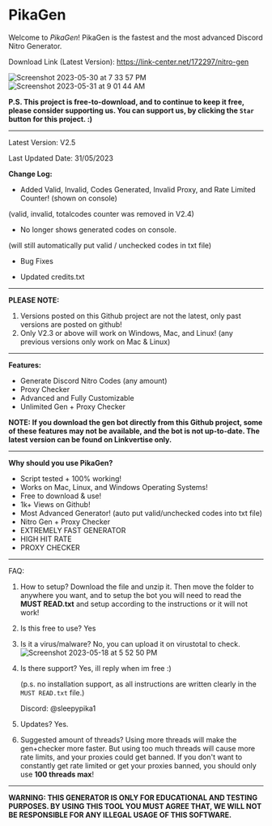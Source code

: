 # PikaGen
Welcome to *PikaGen*! PikaGen is the fastest and the most advanced Discord Nitro Generator. 

Download Link (Latest Version): https://link-center.net/172297/nitro-gen

![Screenshot 2023-05-30 at 7 33 57 PM](https://github.com/Pikachu973/PikaGen/assets/78415791/acab73fe-b0bf-4ef5-b2a3-68013b5032d7)
![Screenshot 2023-05-31 at 9 01 44 AM](https://github.com/Pikachu973/PikaGen/assets/78415791/e772606b-b400-4029-9794-642b8bda5945)

**P.S. This project is free-to-download, and to continue to keep it free, please consider supporting us. You can support us, by clicking the `Star` button for this project. :)**

---

Latest Version: V2.5

Last Updated Date: 31/05/2023

**Change Log:**
- Added Valid, Invalid, Codes Generated, Invalid Proxy, and Rate Limited Counter! (shown on console)

(valid, invalid, totalcodes counter was removed in V2.4)


- No longer shows generated codes on console.

(will still automatically put valid / unchecked codes in txt file)


- Bug Fixes

- Updated credits.txt

---

**PLEASE NOTE:**
1. Versions posted on this Github project are not the latest, only past versions are posted on github!
2. Only V2.3 or above will work on Windows, Mac, and Linux! (any previous versions only work on Mac & Linux)

---

**Features:**
- Generate Discord Nitro Codes (any amount)
- Proxy Checker
- Advanced and Fully Customizable
- Unlimited Gen + Proxy Checker
 
**NOTE: If you download the gen bot directly from this Github project, some of these features may not be available, and the bot is not up-to-date. The latest version can be found on Linkvertise only.**

---

**Why should you use PikaGen?**
- Script tested + 100% working!
- Works on Mac, Linux, and Windows Operating Systems!
- Free to download & use!
- 1k+ Views on Github!
- Most Advanced Generator! (auto put valid/unchecked codes into txt file)
- Nitro Gen + Proxy Checker
- EXTREMELY FAST GENERATOR
- HIGH HIT RATE
- PROXY CHECKER

---

FAQ:
1. How to setup? Download the file and unzip it. Then move the folder to anywhere you want, and to setup the bot you will need to read the **MUST READ.txt** and setup according to the instructions or it will not work!

2. Is this free to use? Yes

3. Is it a virus/malware? No, you can upload it on virustotal to check.
![Screenshot 2023-05-18 at 5 52 50 PM](https://github.com/Pikachu973/PikaGen/assets/78415791/716c7131-c82f-4cd8-bf4d-9f4324484383)

4. Is there support? Yes, ill reply when im free :)

   (p.s. no installation support, as all instructions are written clearly in the `MUST READ.txt` file.)
   
   Discord: @sleepypika1
   
6. Updates? Yes.

7. Suggested amount of threads? Using more threads will make the gen+checker more faster. But using too much threads will cause more rate limits, and your proxies could get banned. If you don't want to constantly get rate limited or get your proxies banned, you should only use **100 threads max**!

---

**WARNING: THIS GENERATOR IS ONLY FOR EDUCATIONAL AND TESTING PURPOSES. BY USING THIS TOOL YOU MUST AGREE THAT, WE WILL NOT BE RESPONSIBLE FOR ANY ILLEGAL USAGE OF THIS SOFTWARE.**
